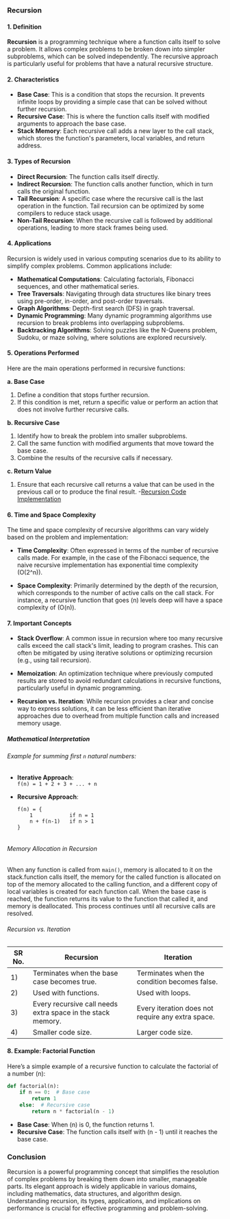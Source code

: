 ###  Recursion

#### 1. Definition
**Recursion** is a programming technique where a function calls itself to solve a problem. It allows complex problems to be broken down into simpler subproblems, which can be solved independently. The recursive approach is particularly useful for problems that have a natural recursive structure.

#### 2. Characteristics
- **Base Case**: This is a condition that stops the recursion. It prevents infinite loops by providing a simple case that can be solved without further recursion.
- **Recursive Case**: This is where the function calls itself with modified arguments to approach the base case.
- **Stack Memory**: Each recursive call adds a new layer to the call stack, which stores the function's parameters, local variables, and return address.

#### 3. Types of Recursion
- **Direct Recursion**: The function calls itself directly.
- **Indirect Recursion**: The function calls another function, which in turn calls the original function.
- **Tail Recursion**: A specific case where the recursive call is the last operation in the function. Tail recursion can be optimized by some compilers to reduce stack usage.
- **Non-Tail Recursion**: When the recursive call is followed by additional operations, leading to more stack frames being used.

#### 4. Applications
Recursion is widely used in various computing scenarios due to its ability to simplify complex problems. Common applications include:

- **Mathematical Computations**: Calculating factorials, Fibonacci sequences, and other mathematical series.
- **Tree Traversals**: Navigating through data structures like binary trees using pre-order, in-order, and post-order traversals.
- **Graph Algorithms**: Depth-first search (DFS) in graph traversal.
- **Dynamic Programming**: Many dynamic programming algorithms use recursion to break problems into overlapping subproblems.
- **Backtracking Algorithms**: Solving puzzles like the N-Queens problem, Sudoku, or maze solving, where solutions are explored recursively.

#### 5. Operations Performed
Here are the main operations performed in recursive functions:

**a. Base Case**
1. Define a condition that stops further recursion.
2. If this condition is met, return a specific value or perform an action that does not involve further recursive calls.

**b. Recursive Case**
1. Identify how to break the problem into smaller subproblems.
2. Call the same function with modified arguments that move toward the base case.
3. Combine the results of the recursive calls if necessary.

**c. Return Value**
1. Ensure that each recursive call returns a value that can be used in the previous call or to produce the final result.
-[Recursion Code Implementation](https://github.com/henok-getahun/DataStructureAndAlgorithm-DSA-/blob/main/RECURSION.py)

#### 6. Time and Space Complexity
The time and space complexity of recursive algorithms can vary widely based on the problem and implementation:

- **Time Complexity**: Often expressed in terms of the number of recursive calls made. For example, in the case of the Fibonacci sequence, the naive recursive implementation has exponential time complexity \(O(2^n)\).
  
- **Space Complexity**: Primarily determined by the depth of the recursion, which corresponds to the number of active calls on the call stack. For instance, a recursive function that goes \(n\) levels deep will have a space complexity of \(O(n)\).

#### 7. Important Concepts
- **Stack Overflow**: A common issue in recursion where too many recursive calls exceed the call stack's limit, leading to program crashes. This can often be mitigated by using iterative solutions or optimizing recursion (e.g., using tail recursion).
  
- **Memoization**: An optimization technique where previously computed results are stored to avoid redundant calculations in recursive functions, particularly useful in dynamic programming.

- **Recursion vs. Iteration**: While recursion provides a clear and concise way to express solutions, it can be less efficient than iterative approaches due to overhead from multiple function calls and increased memory usage.
##### Mathematical Interpretation
###### Example for summing first `n` natural numbers:

- **Iterative Approach**:  
  `f(n) = 1 + 2 + 3 + ... + n`

- **Recursive Approach**:
  ```text
  f(n) = {
      1            if n = 1
      n + f(n-1)   if n > 1
  }
 
###### Memory Allocation in Recursion

When any function is called from `main()`, memory is allocated to it on the stack.function calls itself, the memory for the called function is allocated on top of the memory allocated to the calling function,
and a different copy of local variables is created for each function call. When the base case is reached, the function returns its value to the function that called it, and memory is deallocated. This process continues until all recursive calls are resolved.

###### Recursion vs. Iteration

| SR No. | Recursion                                          | Iteration                                        |
|--------|----------------------------------------------------|--------------------------------------------------|
| 1)     | Terminates when the base case becomes true.       | Terminates when the condition becomes false.    |
| 2)     | Used with functions.                               | Used with loops.                                |
| 3)     | Every recursive call needs extra space in the stack memory. | Every iteration does not require any extra space. |
| 4)     | Smaller code size.                                 | Larger code size.                               |


#### 8. Example: Factorial Function
Here’s a simple example of a recursive function to calculate the factorial of a number \(n\):

```python
def factorial(n):
    if n == 0:  # Base case
        return 1
    else:  # Recursive case
        return n * factorial(n - 1)
```

- **Base Case**: When \(n\) is 0, the function returns 1.
- **Recursive Case**: The function calls itself with \(n - 1\) until it reaches the base case.

### Conclusion
Recursion is a powerful programming concept that simplifies the resolution of complex problems by breaking them down into smaller, manageable parts. Its elegant approach is widely applicable in various domains, including mathematics, data structures, and algorithm design. Understanding recursion, its types, applications, and implications on performance is crucial for effective programming and problem-solving.



